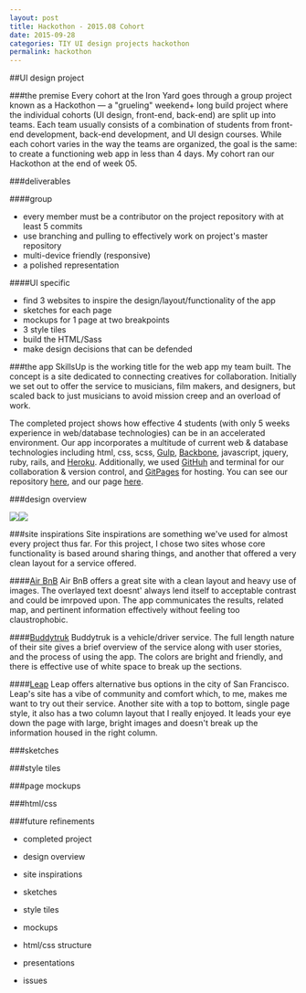 ```yaml
---
layout: post
title: Hackothon - 2015.08 Cohort
date: 2015-09-28
categories: TIY UI design projects hackothon
permalink: hackothon
---
```


##UI design project

###the premise
Every cohort at the Iron Yard goes through a group project known as a Hackothon — a "grueling" weekend+ long build project where the individual cohorts (UI design, front-end, back-end) are split up into teams. Each team usually consists of a combination of students from front-end development, back-end development, and UI design courses. While each cohort varies in the way the teams are organized, the goal is the same: to create a functioning web app in less than 4 days. My cohort ran our Hackothon at the end of week 05.

###deliverables

####group
- every member must be a contributor on the project repository with at least 5 commits
- use branching and pulling to effectively work on project's master repository
- multi-device friendly (responsive)
- a polished representation

####UI specific
- find 3 websites to inspire the design/layout/functionality of the app
- sketches for each page
- mockups for 1 page at two breakpoints
- 3 style tiles
- build the HTML/Sass
- make design decisions that can be defended

###the app
SkillsUp is the working title for the web app my team built. The concept is a site dedicated to connecting creatives for collaboration. Initially we set out to offer the service to musicians, film makers, and designers, but scaled back to just musicians to avoid mission creep and an overload of work.

The completed project shows how effective 4 students (with only 5 weeks experience in web/database technologies) can be in an accelerated environment. Our app incorporates a multitude of current web & database technologies including html, css, scss, [Gulp](http://gulpjs.com/), [Backbone](http://backbonejs.org/), javascript, jquery, ruby, rails, and [Heroku](https://www.heroku.com/). Additionally, we used [GitHuh](https://github.com/) and terminal for our collaboration & version control, and [GitPages](https://pages.github.com/) for hosting. You can see our repository [here](https://github.com/bobmccarthy/stop-drop-and-collaborate), and our page [here](http://bobmccarthy.github.io/).

###design overview

<img id="test" src="{{ post.url | prepend: site.baseurl }}/images/skillsup_home_fs.png"><img src="{{ post.url | prepend: site.baseurl }}/images/skillsup_login_fs.png">

###site inspirations
Site inspirations are something we've used for almost every project thus far. For this project, I chose two sites whose core functionality is based around sharing things, and another that offered a very clean layout for a service offered. 

####[Air BnB](https://www.airbnb.com/)
Air BnB offers a great site with a clean layout and heavy use of images. The overlayed text doesnt' always lend itself to acceptable contrast and could be imrpoved upon. The app communicates the results, related map, and pertinent information effectively without feeling too claustrophobic.

####[Buddytruk](https://www.buddytruk.com/)
Buddytruk is a vehicle/driver service. The full length nature of their site gives a brief overview of the service along with user stories, and the process of using the app. The colors are bright and friendly, and there is effective use of white space to break up the sections.

####[Leap](http://leaptransit.com/)
Leap offers alternative bus options in the city of San Francisco. Leap's site has a vibe of community and comfort which, to me, makes me want to try out their service. Another site with a top to bottom, single page style, it also has a two column layout that I really enjoyed. It leads your eye down the page with large, bright images and doesn't break up the information housed in the right column.

###sketches

###style tiles

###page mockups

###html/css

###future refinements

- completed project
- design overview
- site inspirations
- sketches
- style tiles
- mockups
- html/css structure
- presentations

- issues